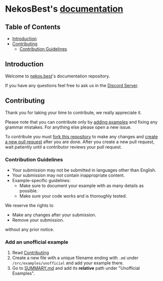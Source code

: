 # NekosBest's [documentation](https://docs.nekos.best)

## Table of Contents

<!-- no toc -->
- [Introduction](#introduction)
- [Contributing](#contributing)
  - [Contribution Guidelines](#contribution-guidelines)

## Introduction

Welcome to [nekos.best](https://nekos.best)'s documentation repository.

If you have any questions feel free to ask us in the [Discord Server](https://nekos.best/discord?ref=docs).

## Contributing

Thank you for taking your time to contribute, we really appreciate it.

Please note that you can contribute only by [adding examples](#add-an-unofficial-example) and fixing any grammar mistakes. For anything else please open a new issue.

To contribute you must [fork this repository](https://docs.github.com/en/get-started/quickstart/fork-a-repo#forking-a-repository) to make any changes and [create a new pull request](https://docs.github.com/en/pull-requests/collaborating-with-pull-requests/proposing-changes-to-your-work-with-pull-requests/creating-a-pull-requesthttps://docs.github.com/en/pull-requests/collaborating-with-pull-requests/proposing-changes-to-your-work-with-pull-requests/creating-a-pull-request) after you are done. After you create a new pull request, wait patiently until a contributor reviews your pull request.

### Contribution Guidelines

- Your submission may not be submitted in languages other than English.
- Your submission may not contain inappropriate content.
- Example-specific guidelines:
  - Make sure to document your example with as many details as possible.
  - Make sure your code works and is thoroughly tested.

We reserve the rights to

- Make any changes after your submission.
- Remove your submission.

without any prior notice.

### Add an unofficial example

1. Read [Contributing](#contributing)
2. Create a new file with a unique filename ending with `.md` under `/src/examples/unofficial` and add your example there.
3. Go to [SUMMARY.md](/src/SUMMARY.md#examples) and add its __relative__ path under "Unofficial Examples".
